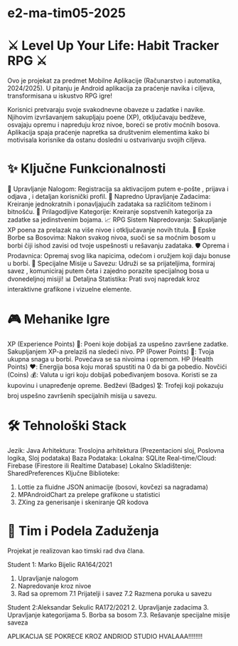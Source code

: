 # e2-ma-tim05-2025
# ⚔️ Level Up Your Life: Habit Tracker RPG ⚔️
Ovo je projekat za predmet Mobilne Aplikacije (Računarstvo i automatika, 2024/2025). U pitanju je Android aplikacija za praćenje navika i ciljeva, transformisana u iskustvo RPG igre! 

Korisnici pretvaraju svoje svakodnevne obaveze u zadatke i navike. Njihovim izvršavanjem sakupljaju poene (XP), otključavaju bedževe, osvajaju opremu i napreduju kroz nivoe, boreći se protiv moćnih bosova. Aplikacija spaja praćenje napretka sa društvenim elementima kako bi motivisala korisnike da ostanu dosledni u ostvarivanju svojih ciljeva. 

# ✨ Ključne Funkcionalnosti
📇 Upravljanje Nalogom: Registracija sa aktivacijom putem e-pošte , prijava i odjava , i detaljan korisnički profil. 
📝 Napredno Upravljanje Zadacima: Kreiranje jednokratnih i ponavljajućih zadataka sa različitom težinom i bitnošću. 
🎨 Prilagodljive Kategorije: Kreiranje sopstvenih kategorija za zadatke sa jedinstvenim bojama. 
📈 RPG Sistem Napredovanja: Sakupljanje XP poena za prelazak na više nivoe i otključavanje novih titula. 
👹 Epske Borbe sa Bosovima: Nakon svakog nivoa, suoči se sa moćnim bosom u borbi čiji ishod zavisi od tvoje uspešnosti u rešavanju zadataka. 
🛡️ Oprema i Prodavnica: Opremaj svog lika napicima, odećom i oružjem koji daju bonuse u borbi. 
🤝 Specijalne Misije u Savezu: Udruži se sa prijateljima, formiraj savez , komuniciraj putem četa i zajedno porazite specijalnog bosa u dvonedeljnoj misiji! 
📊 Detaljna Statistika: Prati svoj napredak kroz interaktivne grafikone i vizuelne elemente. 

# 🎮 Mehanike Igre
XP (Experience Points) 🌟: Poeni koje dobijaš za uspešno završene zadatke. Sakupljanjem XP-a prelaziš na sledeći nivo. 
PP (Power Points) 💪: Tvoja ukupna snaga u borbi. Povećava se sa nivoima i opremom. 
HP (Health Points) ❤️: Energija bosa koju moraš spustiti na 0 da bi ga pobedio. 
Novčići (Coins) 💰: Valuta u igri koju dobijaš pobeđivanjem bosova. Koristi se za kupovinu i unapređenje opreme. 
Bedževi (Badges) 🎖️: Trofeji koji pokazuju broj uspešno završenih specijalnih misija u savezu. 

# 🛠️ Tehnološki Stack
Jezik: Java 
Arhitektura: Troslojna arhitektura (Prezentacioni sloj, Poslovna logika, Sloj podataka) 
Baza Podataka:
Lokalna: SQLite 
Real-time/Cloud: Firebase (Firestore ili Realtime Database) 
Lokalno Skladištenje: SharedPreferences 
Ključne Biblioteke:
1. Lottie za fluidne JSON animacije (bosovi, kovčezi sa nagradama) 
2. MPAndroidChart za prelepe grafikone u statistici 
3. ZXing za generisanje i skeniranje QR kodova 

# 👥 Tim i Podela Zaduženja
Projekat je realizovan kao timski rad dva člana. 

Student 1: Marko Bijelic RA164/2021
1. Upravljanje nalogom 
4. Napredovanje kroz nivoe 
6. Rad sa opremom 
7.1 Prijatelji i savez 
7.2 Razmena poruka u savezu 

Student 2:Aleksandar Sekulic RA172/2021
2. Upravljanje zadacima 
3. Upravljanje kategorijama 
5. Borba sa bosom 
7.3. Rešavanje specijalne misije saveza 


APLIKACIJA SE POKRECE KROZ ANDRIOD STUDIO HVALAAA!!!!!!!!